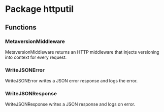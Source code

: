 # Package httputil

## Functions

### MetaversionMiddleware

MetaversionMiddleware returns an HTTP middleware that injects versioning into context for every
request.

### WriteJSONError

WriteJSONError writes a JSON error response and logs the error.

### WriteJSONResponse

WriteJSONResponse writes a JSON response and logs on error.
